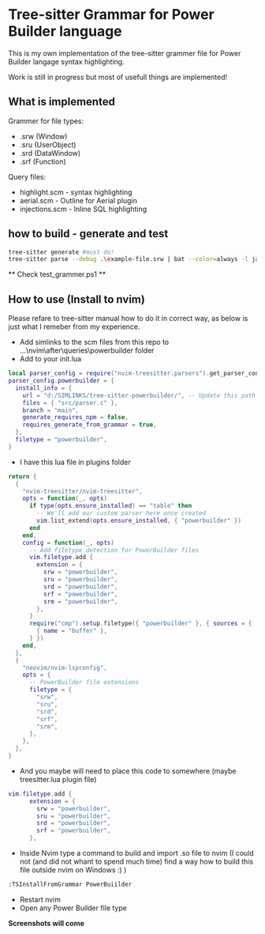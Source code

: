 # Tree-sitter Grammar for Power Builder language

This is my own implementation of the tree-sitter grammer file for Power Builder langage syntax highlighting.

Work is still in progress but most of usefull things are implemented!

## What is implemented

Grammer for file types:

- .srw (Window)
- .sru (UserObject)
- .srd (DataWindow)
- .srf (Function)

Query files:

- highlight.scm - syntax highlighting
- aerial.scm - Outline for Aerial plugin
- injections.scm - Inline SQL highlighting

## how to build - generate and test

```sh
tree-sitter generate #must do!
tree-sitter parse --debug .\example-file.srw | bat --color=always -l javascript
```

** Check test_grammer.ps1 **

## How to use (Install to nvim)

Please refare to tree-sitter manual how to do it in correct way, as below is just what I remeber from my experience.

- Add simlinks to the scm files from this repo to ...\nvim\after\queries\powerbuilder folder
- Add to your init.lua

```lua
local parser_config = require("nvim-treesitter.parsers").get_parser_configs()
parser_config.powerbuilder = {
  install_info = {
    url = "d:/SIMLINKS/tree-sitter-powerbuilder/", -- Update this path to your local repo path
    files = { "src/parser.c" },
    branch = "main",
    generate_requires_npm = false,
    requires_generate_from_grammar = true,
  },
  filetype = "powerbuilder",
}
```

- I have this lua file in plugins folder

```lua
return {
  {
    "nvim-treesitter/nvim-treesitter",
    opts = function(_, opts)
      if type(opts.ensure_installed) == "table" then
        -- We'll add our custom parser here once created
        vim.list_extend(opts.ensure_installed, { "powerbuilder" })
      end
    end,
    config = function(_, opts)
      -- Add filetype detection for PowerBuilder files
      vim.filetype.add {
        extension = {
          srw = "powerbuilder",
          sru = "powerbuilder",
          srd = "powerbuilder",
          srf = "powerbuilder",
          srm = "powerbuilder",
        },
      }
      require("cmp").setup.filetype({ "powerbuilder" }, { sources = {
        { name = "buffer" },
      } })
    end,
  },
  {
    "neovim/nvim-lspconfig",
    opts = {
      -- PowerBuilder file extensions
      filetype = {
        "srw",
        "sru",
        "srd",
        "srf",
        "srm",
      },
    },
  },
}
```

- And you maybe will need to place this code to somewhere (maybe treesitter.lua plugin file)

```lua
vim.filetype.add {
      extension = {
        srw = "powerbuilder",
        sru = "powerbuilder",
        srd = "powerbuilder",
        srf = "powerbuilder",
      },
```

- Inside Nvim type a command to build and import .so file to nvim (I could not (and did not whant to spend much time) find a way how to build this file outside nvim on Windows :) )

```sh
:TSInstallFromGrammar PowerBuiilder
```

- Restart nvim
- Open any Power Builder file type

**Screenshots will come**
